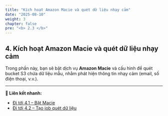 ```yaml
---
title: "Kích hoạt Amazon Macie và quét dữ liệu nhạy cảm"
date: "2025-08-10"
weight: 3
chapter: false
pre: "<b> 2.3 </b>"
---
```


## **4. Kích hoạt Amazon Macie và quét dữ liệu nhạy cảm**

Trong phần này, bạn sẽ bật dịch vụ **Amazon Macie** và cấu hình để quét bucket S3 chứa dữ liệu mẫu, nhằm phát hiện thông tin nhạy cảm (email, số điện thoại, v.v.).

---

**🔗 Liên kết nhanh:**
- [Đi tới 4.1 – Bật Macie](#bat-macie)
- [Đi tới 4.2 – Tạo job quét dữ liệu](#tao-job-quet)
